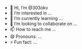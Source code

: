 - 👋 Hi, I’m @303okv
- 👀 I’m interested in ...
- 🌱 I’m currently learning ...
- 💞️ I’m looking to collaborate on ...
- 📫 How to reach me ...
- 😄 Pronouns: ...
- ⚡ Fun fact: ...

<!---
303okv/303okv is a ✨ special ✨ repository because its `README.md` (this file) appears on your GitHub profile.
You can click the Preview link to take a look at your changes.
--->

